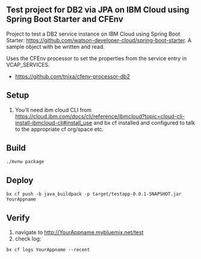 ## Test project for DB2 via JPA on IBM Cloud using Spring Boot Starter and CFEnv
Project to test a DB2 service instance on IBM Cloud using Spring Boot Starter: https://github.com/watson-developer-cloud/spring-boot-starter. A sample object with be written and read. 

Uses the CFEnv processor to set the properties from the service entry in VCAP_SERVICES.
- https://github.com/tnixa/cfenv-processor-db2

## Setup
1. You'll need ibm cloud CLI from https://cloud.ibm.com/docs/cli/reference/ibmcloud?topic=cloud-cli-install-ibmcloud-cli#install_use and bx cf installed and configured to talk to the appropriate cf org/space etc.

## Build
```
./mvnw package
```

## Deploy
```
bx cf push -b java_buildpack -p target/testapp-0.0.1-SNAPSHOT.jar YourAppname
```

## Verify
1. navigate to http://YourAppname.mybluemix.net/test
2. check log: 
```
bx cf logs YourAppname --recent
```